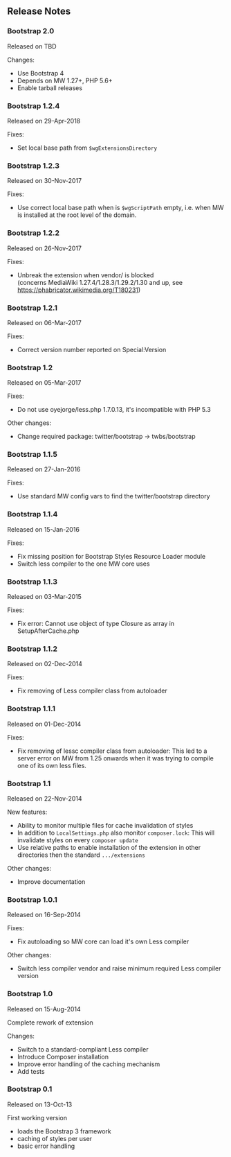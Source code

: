 ## Release Notes

### Bootstrap 2.0

Released on TBD

Changes:
* Use Bootstrap 4
* Depends on MW 1.27+, PHP 5.6+
* Enable tarball releases

### Bootstrap 1.2.4

Released on 29-Apr-2018

Fixes:
* Set local base path from `$wgExtensionsDirectory`

### Bootstrap 1.2.3

Released on 30-Nov-2017

Fixes:
* Use correct local base path when is `$wgScriptPath` empty, i.e. when MW is
  installed at the root level of the domain.

### Bootstrap 1.2.2

Released on 26-Nov-2017

Fixes:
*  Unbreak the extension when vendor/ is blocked<br>
   (concerns MediaWiki 1.27.4/1.28.3/1.29.2/1.30 and up, see https://phabricator.wikimedia.org/T180231)

### Bootstrap 1.2.1

Released on 06-Mar-2017

Fixes:
* Correct version number reported on Special:Version

### Bootstrap 1.2

Released on 05-Mar-2017

Fixes:
* Do not use oyejorge/less.php 1.7.0.13, it's incompatible with PHP 5.3

Other changes:
* Change required package: twitter/bootstrap -> twbs/bootstrap

### Bootstrap 1.1.5

Released on 27-Jan-2016

Fixes:
* Use standard MW config vars to find the twitter/bootstrap directory

### Bootstrap 1.1.4

Released on 15-Jan-2016

Fixes:
* Fix missing position for Bootstrap Styles Resource Loader module
* Switch less compiler to the one MW core uses

### Bootstrap 1.1.3

Released on 03-Mar-2015

Fixes:
* Fix error: Cannot use object of type Closure as array in SetupAfterCache.php

### Bootstrap 1.1.2

Released on 02-Dec-2014

Fixes:
* Fix removing of Less compiler class from autoloader

### Bootstrap 1.1.1

Released on 01-Dec-2014

Fixes:
* Fix removing of lessc compiler class from autoloader:
  This led to a server error on MW from 1.25 onwards when it was trying to
  compile one of its own less files.

### Bootstrap 1.1

Released on 22-Nov-2014

New features:
* Ability to monitor multiple files for cache invalidation of styles
* In addition to `LocalSettings.php` also monitor `composer.lock`: This will
  invalidate styles on every `composer update`
* Use relative paths to enable installation of the extension in other
  directories then the standard `.../extensions`

Other changes:
* Improve documentation

### Bootstrap 1.0.1

Released on 16-Sep-2014

Fixes:
* Fix autoloading so MW core can load it's own Less compiler

Other changes:
* Switch less compiler vendor and raise minimum required Less compiler version

### Bootstrap 1.0

Released on 15-Aug-2014

Complete rework of extension

Changes:
* Switch to a standard-compliant Less compiler
* Introduce Composer installation
* Improve error handling of the caching mechanism
* Add tests

### Bootstrap 0.1

Released on 13-Oct-13

First working version
* loads the Bootstrap 3 framework
* caching of styles per user
* basic error handling
